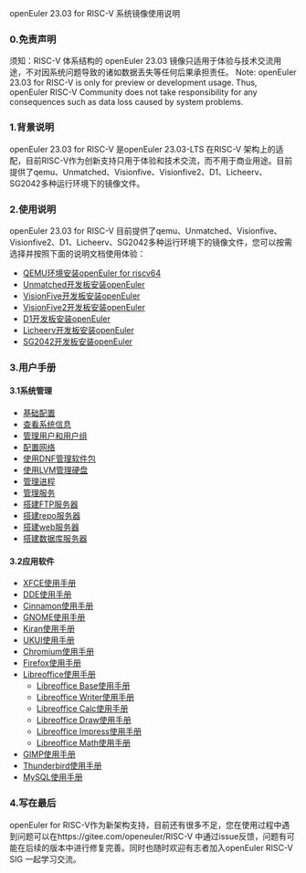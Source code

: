 openEuler 23.03 for RISC-V 系统镜像使用说明

### 0.免责声明
须知：RISC-V 体系结构的 openEuler 23.03 镜像只适用于体验与技术交流用途，不对因系统问题导致的诸如数据丢失等任何后果承担责任。
Note: openEuler 23.03 for RISC-V  is only for preview or development usage.  Thus, openEuler RISC-V Community does not take responsibility for any consequences such as data loss caused by system problems.

### 1.背景说明
openEuler 23.03 for RISC-V 是openEuler 23.03-LTS 在RISC-V 架构上的适配，目前RISC-V作为创新支持只用于体验和技术交流，而不用于商业用途。目前提供了qemu、Unmatched、Visionfive、Visionfive2、D1、Licheerv、SG2042多种运行环境下的镜像文件。

### 2.使用说明
openEuler 23.03 for RISC-V 目前提供了qemu、Unmatched、Visionfive、Visionfive2、D1、Licheerv、SG2042多种运行环境下的镜像文件，您可以按需选择并按照下面的说明文档使用体验：

- [QEMU环境安装openEuler for riscv64](./Installation_Book/QEMU/README.md)
- [Unmatched开发板安装openEuler](./Installation_Book/Unmatched/README.md)
- [VisionFive开发板安装openEuler](./Installation_Book/Visionfive/README.md)
- [VisionFive2开发板安装openEuler](./Installation_Book/Visionfive2/README.md)
- [D1开发板安装openEuler](./Installation_Book/D1_and_Licheerv/README.md)
- [Licheerv开发板安装openEuler](./Installation_Book/D1_and_Licheerv/README.md)
- [SG2042开发板安装openEuler](https://mirror.iscas.ac.cn/openeuler-sig-riscv/openEuler-RISC-V/preview/openEuler-23.03-V1-riscv64/SG2042/)

### 3.用户手册

#### 3.1系统管理

- [基础配置](./User_Book/系统管理/基础配置.md)
- [查看系统信息](./User_Book/系统管理/查看系统信息.md)
- [管理用户和用户组](./User_Book/系统管理/管理用户和用户组.md)
- [配置网络](./User_Book/系统管理/配置网络.md)
- [使用DNF管理软件包](./User_Book/系统管理/使用DNF管理软件包.md)
- [使用LVM管理硬盘](./User_Book/系统管理/使用LVM管理硬盘.md)
- [管理进程](./User_Book/系统管理/管理进程.md)
- [管理服务](./User_Book/系统管理/管理服务.md)
- [搭建FTP服务器](./User_Book/系统管理/搭建FTP服务器.md)
- [搭建repo服务器](./User_Book/系统管理/搭建repo服务器.md)
- [搭建web服务器](./User_Book/系统管理/搭建web服务器.md)
- [搭建数据库服务器](./User_Book/系统管理/搭建数据库服务器.md)

#### 3.2应用软件

- [XFCE使用手册](./User_Book/XFCE使用手册)
- [DDE使用手册](./User_Book/DDE使用手册)
- [Cinnamon使用手册](./User_Book/Cinnamon使用手册)
- [GNOME使用手册](./User_Book/GNOME使用手册)
- [Kiran使用手册](./User_Book/Kiran使用手册)
- [UKUI使用手册](./User_Book/UKUI使用手册)
- [Chromium使用手册](./User_Book/Chromium使用手册)
- [Firefox使用手册](./User_Book/Firefox使用手册)
- [Libreoffice使用手册](./User_Book/Libreoffice使用手册)
  - [Libreoffice Base使用手册](./User_Book/Libreoffice使用手册/Base_userguide.md)
  - [Libreoffice Writer使用手册](./User_Book/Libreoffice使用手册/Writer_userguide.md)
  - [Libreoffice Calc使用手册](./User_Book/Libreoffice使用手册/Calc_userguide.md)
  - [Libreoffice Draw使用手册](./User_Book/Libreoffice使用手册/Draw_userguide.md)
  - [Libreoffice Impress使用手册](./User_Book/Libreoffice使用手册/Impress_userguide.md)
  - [Libreoffice Math使用手册](./User_Book/Libreoffice使用手册/Math_userguide.md)
- [GIMP使用手册](./User_Book/GIMP使用手册)
- [Thunderbird使用手册](./User_Book/Thunderbird使用手册)
- [MySQL使用手册](./User_Book/MySQL使用手册)


### 4.写在最后

openEuler for RISC-V作为新架构支持，目前还有很多不足，您在使用过程中遇到问题可以在https://gitee.com/openeuler/RISC-V 中通过issue反馈，问题有可能在后续的版本中进行修复完善。同时也随时欢迎有志者加入openEuler RISC-V SIG 一起学习交流。
